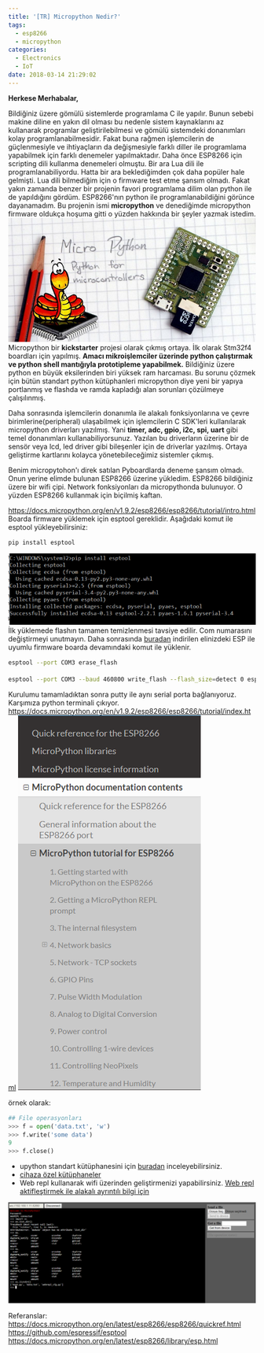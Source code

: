 ```yaml
---
title: '[TR] Micropython Nedir?'
tags:
  - esp8266
  - micropython
categories:
  - Electronics
  - IoT
date: 2018-03-14 21:29:02
---
```


**Herkese Merhabalar,**

Bildiğiniz üzere gömülü sistemlerde programlama C ile yapılır. Bunun sebebi
makine diline en yakın dil olması bu nedenle sistem kaynaklarını az kullanarak
programlar geliştirilebilmesi ve gömülü sistemdeki donanımları kolay
programlanabilmesidir. Fakat buna rağmen işlemcilerin de güçlenmesiyle ve
ihtiyaçların da değişmesiyle farklı diller ile programlama yapabilmek için
farklı denemeler yapılmaktadır. Daha önce ESP8266 için scripting dili kullanma
denemeleri olmuştu. Bir ara Lua dili ile programlanabiliyordu. Hatta bir ara
beklediğimden çok daha popüler hale gelmişti. Lua dili bilmediğim için o
firmware test etme şansım olmadı. Fakat yakın zamanda benzer bir projenin favori
programlama dilim olan python ile de yapıldığını gördüm. ESP8266'nın python ile
programlanabildiğini görünce dayanamadım. Bu projenin ismi **micropython** ve
denediğimde micropython firmware oldukça hoşuma gitti o yüzden hakkında bir
şeyler yazmak istedim. ![upython](/images/1516117467411.jpg) Micropython bir
**kickstarter** projesi olarak çıkmış ortaya. İlk olarak Stm32f4 boardları için
yapılmış. **Amacı mikroişlemciler üzerinde python çalıştırmak ve python shell
mantığıyla prototipleme yapabilmek.** Bildiğiniz üzere python en büyük
eksilerinden biri yüksek ram harcaması. Bu sorunu çözmek için bütün standart
python kütüphanleri micropython diye yeni bir yapıya portlanmış ve flashda ve
ramda kapladığı alan sorunları çözülmeye çalışılınmış.

Daha sonrasında işlemcilerin donanımla ile alakalı fonksiyonlarına ve çevre
birimlerine(peripheral) ulaşabilmek için işlemcilerin C SDK'leri kullanılarak
micropython driverları yazılmış. Yani **timer, adc, gpio, i2c, spi, uart** gibi
temel donanımları kullanabiliyorsunuz. Yazılan bu driverların üzerine bir de
sensör veya lcd, led driver gibi bileşenler için de driverlar yazılmış. Ortaya
geliştirme kartlarını kolayca yönetebileceğimiz sistemler çıkmış.

Benim micropytohon'ı direk satılan Pyboardlarda deneme şansım olmadı. Onun
yerine elimde bulunan ESP8266 üzerine yükledim. ESP8266 bildiğiniz üzere bir
wifi çipi. Network fonksiyonları da micropythonda bulunuyor. O yüzden ESP8266
kullanmak için biçilmiş kaftan.

https://docs.micropython.org/en/v1.9.2/esp8266/esp8266/tutorial/intro.html
Boarda firmware yüklemek için esptool gereklidir. Aşağıdaki komut ile esptool
yükleyebilirsiniz:

```sh
pip install esptool
```

![esptool](/images/1517947480163.png) İlk yüklemede flashın tamamen temizlenmesi
tavsiye edilir. Com numarasını değiştirmeyi unutmayın. Daha sonrasında
[buradan](https://micropython.org/download) indirilen elinizdeki ESP ile uyumlu
firmware boarda devamındaki komut ile yüklenir.

```sh
esptool --port COM3 erase_flash

esptool --port COM3 --baud 460800 write_flash --flash_size=detect 0 esp8266-20170108-v1.8.7.bin
```

Kurulumu tamamladıktan sonra putty ile aynı serial porta bağlanıyoruz. Karşımıza
python terminali çıkıyor.
https://docs.micropython.org/en/v1.9.2/esp8266/esp8266/tutorial/index.html
![image](/images/1517947735177.png)

örnek olarak:

```python
## File operasyonları
>>> f = open('data.txt', 'w')
>>> f.write('some data')
9
>>> f.close()
```

- upython standart kütüphanesini için
  [buradan](https://docs.micropython.org/en/v1.9.2/esp8266/library/index.html#python-standard-libraries-and-micro-libraries)
  inceleyebilirsiniz.
- [cihaza özel kütüphaneler](https://docs.micropython.org/en/v1.9.2/esp8266/library/esp.html)
- Web repl kullanarak wifi üzerinden geliştirmenizi yapabilirsiniz.
  [Web repl aktifleştirmek ile alakalı ayrıntılı bilgi için](https://learn.adafruit.com/micropython-basics-esp8266-webrepl/access-webrepl)

![Web Repl](/images/1517956338699.png)

Referanslar:
https://docs.micropython.org/en/latest/esp8266/esp8266/quickref.html
https://github.com/espressif/esptool
https://docs.micropython.org/en/latest/esp8266/library/esp.html
